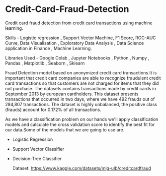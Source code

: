 # Credit-Card-Fraud-Detection
Credit card fraud detection from credit card transactions using machine learning.

Skills - Logistic regression , Support Vector Machine, F1 Score, ROC-AUC Curve, Data Visualisation , Exploratory Data Analysis , Data Science application in Finance , Machine Learning.

Libraries Used - Google Colab , Jupyter Notebooks , Python , Numpy , Pandas , Matplotlib , Seaborn , Sklearn

Fraud Detection model based on anonymized credit card transactions.It is important that credit card companies are able to recognize fraudulent credit card transactions so that customers are not charged for items that they did not purchase.
The datasets contains transactions made by credit cards in September 2013 by european cardholders. This dataset presents transactions that occurred in two days, where we have 492 frauds out of 284,807 transactions. The dataset is highly unbalanced, the positive class (frauds) account for 0.172% of all transactions.

As we have a classification problem on our hands we'll apply classification models and calculate the cross validation score to identify the best fit for our data.Some of the models that we are going to use are.

* Logistic Regression

* Support Vector Classifier

* Decision-Tree Classifier

  Dataset: https://www.kaggle.com/datasets/mlg-ulb/creditcardfraud
